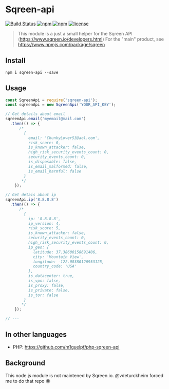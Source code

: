 # Sqreen-api

[![Build Status](https://travis-ci.org/PierrickP/sqreen-api.svg?branch=master)](https://travis-ci.org/PierrickP/sqreen-api) [![npm](https://img.shields.io/npm/dt/sqreen-api.svg)](https://www.npmjs.com/package/sqreen-api) [![npm](https://img.shields.io/npm/v/sqreen-api.svg)](https://www.npmjs.com/package/sqreen-api) [![license](https://img.shields.io/github/license/pierrickp/sqreen-api.svg)](https://github.com/PierrickP/sqreen-api/blob/master/LICENSE.md)

> This module is a just a small helper for the Sqreen API (https://www.sqreen.io/developers.html)
> For the "main" product, see https://www.npmjs.com/package/sqreen

## Install

```shell
npm i sqreen-api --save
```

## Usage

```JavaScript
const SqreenApi = require('sqreen-api');
const sqreenApi = new SqreenApi('YOUR_API_KEY');

// Get details about email
sqreenApi.email('myemail@mail.com')
  .then(() => {
      /*
        {
          email: 'ChunkyLover53@aol.com',
          risk_score: 0,
          is_known_attacker: false,
          high_risk_security_events_count: 0,
          security_events_count: 0,
          is_disposable: false,
          is_email_malformed: false,
          is_email_harmful: false
        }
       */
    });

// Get detais about ip
sqreenApi.ip('8.8.8.8')
  .then(() => {
      /*
        {
          ip: '8.8.8.8',
          ip_version: 4,
          risk_score: 5,
          is_known_attacker: false,
          security_events_count: 0,
          high_risk_security_events_count: 0,
          ip_geo: {
            latitude: 37.38600158691406,
            city: 'Mountain View',
            longitude: -122.08380126953125,
            country_code: 'USA'
          },
          is_datacenter: true,
          is_vpn: false,
          is_proxy: false,
          is_private: false,
          is_tor: false
        }
       */
    });

// ---
```

## In other languages

+ PHP: https://github.com/m1guelpf/php-sqreen-api

## Background

This node.js module is not maintened by Sqreen.io.
@vdeturckheim forced me to do that repo :stuck_out_tongue:
